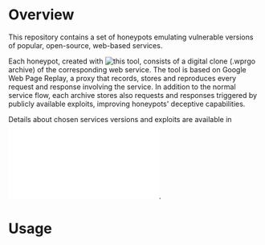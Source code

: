# Overview

This repository contains a set of honeypots emulating vulnerable versions of popular, open-source, web-based services. 

Each honeypot, created with ![this tool](https://github.com/mina-aq/honeypot_internship), consists of a digital clone (.wprgo archive) of the corresponding web service. The tool is
based on Google Web Page Replay, a proxy that records, stores and reproduces every request and response involving the service. In addition to the normal service flow, each archive stores also requests and responses triggered 
by publicly available exploits, improving honeypots' deceptive capabilities. 

Details about chosen services versions and exploits are available in ![this list](./vulnerable-services.md). 

# Usage